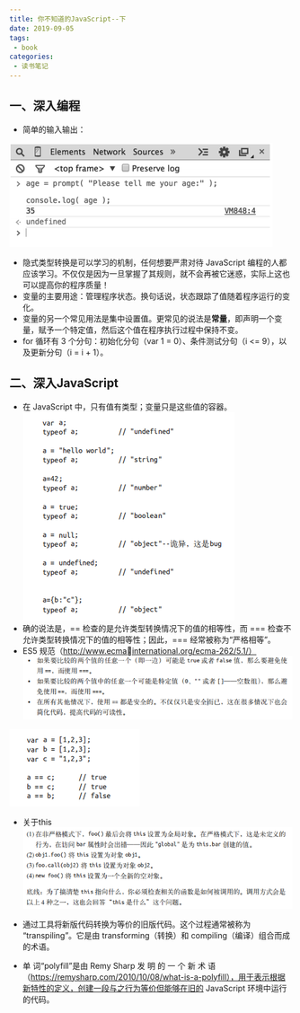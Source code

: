 ```yaml
---
title: 你不知道的JavaScript--下
date: 2019-09-05
tags:
 - book
categories:
 - 读书笔记
---
```


## 一、深入编程

* 简单的输入输出：

![](https://raw.githubusercontent.com/onetothere/pic/master/study/20190905201442.png)

* 隐式类型转换是可以学习的机制，任何想要严肃对待 JavaScript 编程的人都应该学习。不仅仅是因为一旦掌握了其规则，就不会再被它迷惑，实际上这也可以提高你的程序质量！
* 变量的主要用途：管理程序状态。换句话说，状态跟踪了值随着程序运行的变化。
* 变量的另一个常见用法是集中设置值。更常见的说法是**常量**，即声明一个变量，赋予一个特定值，然后这个值在程序执行过程中保持不变。
* for 循环有 3 个分句：初始化分句（var 1 = 0）、条件测试分句（i <= 9），以及更新分句（i = i + 1）。

## 二、深入JavaScript
* 在 JavaScript 中，只有值有类型；变量只是这些值的容器。
![](https://raw.githubusercontent.com/onetothere/pic/master/study/20190905203719.png)
* 确的说法是，== 检查的是允许类型转换情况下的值的相等性，而 === 检查不允许类型转换情况下的值的相等性；因此，=== 经常被称为“严格相等”。
* ES5 规范（http://www.ecmainternational.org/ecma-262/5.1/）
![](https://raw.githubusercontent.com/onetothere/pic/master/study/20190905204633.png)

![](https://raw.githubusercontent.com/onetothere/pic/master/study/20190905204950.png)

* 关于this
![](https://raw.githubusercontent.com/onetothere/pic/master/study/20190905205728.png)

* 通过工具将新版代码转换为等价的旧版代码。这个过程通常被称为
“transpiling”。它是由 transforming（转换）和 compiling（编译）组合而成的术语。
* 单 词“polyfill”是由 Remy Sharp 发 明 的 一 个 新 术 语（https://remysharp.com/2010/10/08/what-is-a-polyfill），用于表示根据新特性的定义，创建一段与之行为等价但能够在旧的
JavaScript 环境中运行的代码。